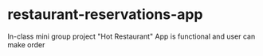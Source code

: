 # restaurant-reservations-app
In-class mini group project "Hot Restaurant"
App is functional and user can make order
